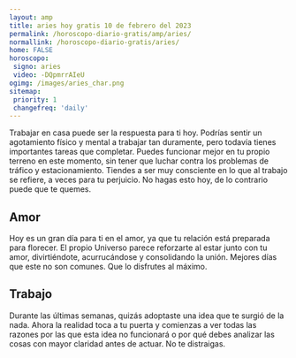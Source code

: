 ```yaml
---
layout: amp
title: aries hoy gratis 10 de febrero del 2023 
permalink: /horoscopo-diario-gratis/amp/aries/
normallink: /horoscopo-diario-gratis/aries/
home: FALSE
horoscopo:
 signo: aries
 video: -DQpmrrAIeU
ogimg: /images/aries_char.png
sitemap:
 priority: 1
 changefreq: 'daily'
---
```



Trabajar en casa puede ser la respuesta para ti hoy. Podrías sentir un agotamiento físico y mental a trabajar tan duramente, pero todavía tienes importantes tareas que completar. Puedes funcionar mejor en tu propio terreno en este momento, sin tener que luchar contra los problemas de tráfico y estacionamiento. Tiendes a ser muy consciente en lo que al trabajo se refiere, a veces para tu perjuicio. No hagas esto hoy, de lo contrario puede que te quemes.

## Amor

Hoy es un gran día para ti en el amor, ya que tu relación está preparada para florecer. El propio Universo parece reforzarte al estar junto con tu amor, divirtiéndote, acurrucándose y consolidando la unión. Mejores días que este no son comunes. Que lo disfrutes al máximo.

## Trabajo

Durante las últimas semanas, quizás adoptaste una idea que te surgió de la nada. Ahora la realidad toca a tu puerta y comienzas a ver todas las razones por las que esta idea no funcionará o por qué debes analizar las cosas con mayor claridad antes de actuar. No te distraigas.